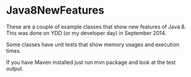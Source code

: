 Java8NewFeatures
================

These are a couple of example classes that show new features of Java 8.
This was done on YDD (or my developer day) in September 2014.

Some classes have unit tests that show memory usages and execution times.

If you have Maven installed just run mvn package and look at the test output.
